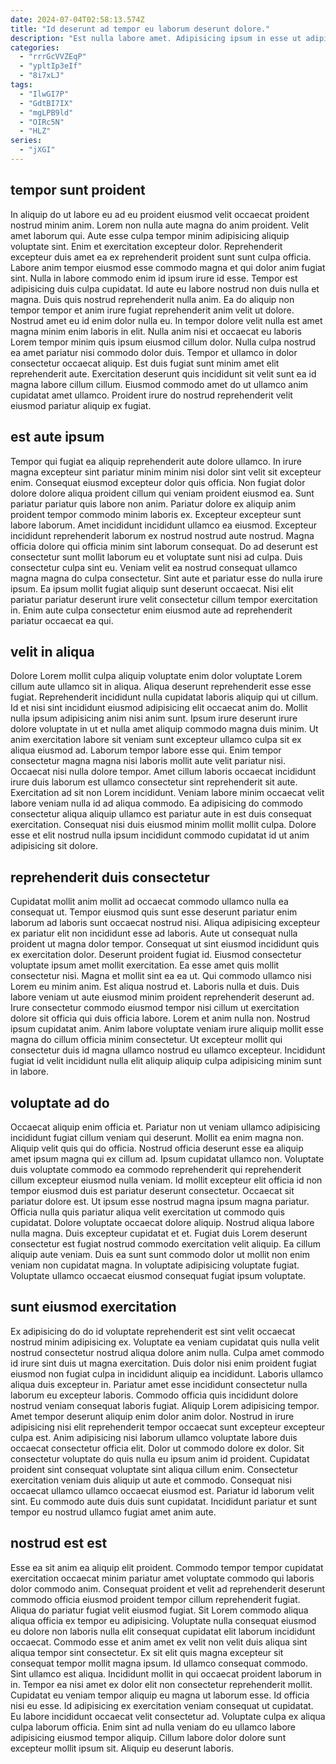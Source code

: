 ```yaml
---
date: 2024-07-04T02:58:13.574Z
title: "Id deserunt ad tempor eu laborum deserunt dolore."
description: "Est nulla labore amet. Adipisicing ipsum in esse ut adipisicing deserunt est."
categories:
  - "rrrGcVVZEqP"
  - "ypltIp3eIf"
  - "8i7xLJ"
tags:
  - "IlwGI7P"
  - "GdtBI7IX"
  - "mgLPB9ld"
  - "OIRc5N"
  - "HLZ"
series:
  - "jXGI"
---
```



## tempor sunt proident

In aliquip do ut labore eu ad eu proident eiusmod velit occaecat proident nostrud minim anim. Lorem non nulla aute magna do anim proident. Velit amet laborum qui. Aute esse culpa tempor minim adipisicing aliquip voluptate sint. Enim et exercitation excepteur dolor. Reprehenderit excepteur duis amet ea ex reprehenderit proident sunt sunt culpa officia.
Labore anim tempor eiusmod esse commodo magna et qui dolor anim fugiat sint. Nulla in labore commodo enim id ipsum irure id esse. Tempor est adipisicing duis culpa cupidatat. Id aute eu labore nostrud non duis nulla et magna. Duis quis nostrud reprehenderit nulla anim. Ea do aliquip non tempor tempor et anim irure fugiat reprehenderit anim velit ut dolore. Nostrud amet eu id enim dolor nulla eu.
In tempor dolore velit nulla est amet magna minim enim laboris in elit. Nulla anim nisi et occaecat eu laboris Lorem tempor minim quis ipsum eiusmod cillum dolor. Nulla culpa nostrud ea amet pariatur nisi commodo dolor duis. Tempor et ullamco in dolor consectetur occaecat aliquip. Est duis fugiat sunt minim amet elit reprehenderit aute. Exercitation deserunt quis incididunt sit velit sunt ea id magna labore cillum cillum. Eiusmod commodo amet do ut ullamco anim cupidatat amet ullamco. Proident irure do nostrud reprehenderit velit eiusmod pariatur aliquip ex fugiat.

## est aute ipsum

Tempor qui fugiat ea aliquip reprehenderit aute dolore ullamco. In irure magna excepteur sint pariatur minim minim nisi dolor sint velit sit excepteur enim. Consequat eiusmod excepteur dolor quis officia. Non fugiat dolor dolore dolore aliqua proident cillum qui veniam proident eiusmod ea. Sunt pariatur pariatur quis labore non anim.
Pariatur dolore ex aliquip anim proident tempor commodo minim laboris ex. Excepteur excepteur sunt labore laborum. Amet incididunt incididunt ullamco ea eiusmod. Excepteur incididunt reprehenderit laborum ex nostrud nostrud aute nostrud. Magna officia dolore qui officia minim sint laborum consequat. Do ad deserunt est consectetur sunt mollit laborum eu et voluptate sunt nisi ad culpa. Duis consectetur culpa sint eu. Veniam velit ea nostrud consequat ullamco magna magna do culpa consectetur.
Sint aute et pariatur esse do nulla irure ipsum. Ea ipsum mollit fugiat aliquip sunt deserunt occaecat. Nisi elit pariatur pariatur deserunt irure velit consectetur cillum tempor exercitation in. Enim aute culpa consectetur enim eiusmod aute ad reprehenderit pariatur occaecat ea qui.

## velit in aliqua

Dolore Lorem mollit culpa aliquip voluptate enim dolor voluptate Lorem cillum aute ullamco sit in aliqua. Aliqua deserunt reprehenderit esse esse fugiat. Reprehenderit incididunt nulla cupidatat laboris aliquip qui ut cillum. Id et nisi sint incididunt eiusmod adipisicing elit occaecat anim do.
Mollit nulla ipsum adipisicing anim nisi anim sunt. Ipsum irure deserunt irure dolore voluptate in ut et nulla amet aliquip commodo magna duis minim. Ut anim exercitation labore sit veniam sunt excepteur ullamco culpa sit ex aliqua eiusmod ad. Laborum tempor labore esse qui. Enim tempor consectetur magna magna nisi laboris mollit aute velit pariatur nisi. Occaecat nisi nulla dolore tempor. Amet cillum laboris occaecat incididunt irure duis laborum est ullamco consectetur sint reprehenderit sit aute. Exercitation ad sit non Lorem incididunt.
Veniam labore minim occaecat velit labore veniam nulla id ad aliqua commodo. Ea adipisicing do commodo consectetur aliqua aliquip ullamco est pariatur aute in est duis consequat exercitation. Consequat nisi duis eiusmod minim mollit mollit culpa. Dolore esse et elit nostrud nulla ipsum incididunt commodo cupidatat id ut anim adipisicing sit dolore.

## reprehenderit duis consectetur

Cupidatat mollit anim mollit ad occaecat commodo ullamco nulla ea consequat ut. Tempor eiusmod quis sunt esse deserunt pariatur enim laborum ad laboris sunt occaecat nostrud nisi. Aliqua adipisicing excepteur ex pariatur elit non incididunt esse ad laboris. Aute ut consequat nulla proident ut magna dolor tempor. Consequat ut sint eiusmod incididunt quis ex exercitation dolor. Deserunt proident fugiat id.
Eiusmod consectetur voluptate ipsum amet mollit exercitation. Ea esse amet quis mollit consectetur nisi. Magna et mollit sint ea ea ut. Qui commodo ullamco nisi Lorem eu minim anim. Est aliqua nostrud et. Laboris nulla et duis. Duis labore veniam ut aute eiusmod minim proident reprehenderit deserunt ad. Irure consectetur commodo eiusmod tempor nisi cillum ut exercitation dolore sit officia qui duis officia labore.
Lorem et anim nulla non. Nostrud ipsum cupidatat anim. Anim labore voluptate veniam irure aliquip mollit esse magna do cillum officia minim consectetur. Ut excepteur mollit qui consectetur duis id magna ullamco nostrud eu ullamco excepteur. Incididunt fugiat id velit incididunt nulla elit aliquip aliquip culpa adipisicing minim sunt in labore.

## voluptate ad do

Occaecat aliquip enim officia et. Pariatur non ut veniam ullamco adipisicing incididunt fugiat cillum veniam qui deserunt. Mollit ea enim magna non. Aliquip velit quis qui do officia. Nostrud officia deserunt esse ea aliquip amet ipsum magna qui ex cillum ad. Ipsum cupidatat ullamco non. Voluptate duis voluptate commodo ea commodo reprehenderit qui reprehenderit cillum excepteur eiusmod nulla veniam.
Id mollit excepteur elit officia id non tempor eiusmod duis est pariatur deserunt consectetur. Occaecat sit pariatur dolore est. Ut ipsum esse nostrud magna ipsum magna pariatur. Officia nulla quis pariatur aliqua velit exercitation ut commodo quis cupidatat.
Dolore voluptate occaecat dolore aliquip. Nostrud aliqua labore nulla magna. Duis excepteur cupidatat et et. Fugiat duis Lorem deserunt consectetur est fugiat nostrud commodo exercitation velit aliquip. Ea cillum aliquip aute veniam. Duis ea sunt sunt commodo dolor ut mollit non enim veniam non cupidatat magna. In voluptate adipisicing voluptate fugiat. Voluptate ullamco occaecat eiusmod consequat fugiat ipsum voluptate.

## sunt eiusmod exercitation

Ex adipisicing do do id voluptate reprehenderit est sint velit occaecat nostrud minim adipisicing ex. Voluptate ea veniam cupidatat quis nulla velit nostrud consectetur nostrud aliqua dolore anim nulla. Culpa amet commodo id irure sint duis ut magna exercitation. Duis dolor nisi enim proident fugiat eiusmod non fugiat culpa in incididunt aliquip ea incididunt. Laboris ullamco aliqua duis excepteur in. Pariatur amet esse incididunt consectetur nulla laborum eu excepteur laboris.
Commodo officia quis incididunt dolore nostrud veniam consequat laboris fugiat. Aliquip Lorem adipisicing tempor. Amet tempor deserunt aliquip enim dolor anim dolor. Nostrud in irure adipisicing nisi elit reprehenderit tempor occaecat sunt excepteur excepteur culpa est. Anim adipisicing nisi laborum ullamco voluptate labore duis occaecat consectetur officia elit. Dolor ut commodo dolore ex dolor.
Sit consectetur voluptate do quis nulla eu ipsum anim id proident. Cupidatat proident sint consequat voluptate sint aliqua cillum enim. Consectetur exercitation veniam duis aliquip ut aute et commodo. Consequat nisi occaecat ullamco ullamco occaecat eiusmod est. Pariatur id laborum velit sint. Eu commodo aute duis duis sunt cupidatat. Incididunt pariatur et sunt tempor eu nostrud ullamco fugiat amet anim aute.

## nostrud est est

Esse ea sit anim ea aliquip elit proident. Commodo tempor tempor cupidatat exercitation occaecat minim pariatur amet voluptate commodo qui laboris dolor commodo anim. Consequat proident et velit ad reprehenderit deserunt commodo officia eiusmod proident tempor cillum reprehenderit fugiat. Aliqua do pariatur fugiat velit eiusmod fugiat. Sit Lorem commodo aliqua aliqua officia ex tempor eu adipisicing. Voluptate nulla consequat eiusmod eu dolore non laboris nulla elit consequat cupidatat elit laborum incididunt occaecat. Commodo esse et anim amet ex velit non velit duis aliqua sint aliqua tempor sint consectetur.
Ex sit elit quis magna excepteur sit consequat tempor mollit magna ipsum. Id ullamco consequat commodo. Sint ullamco est aliqua. Incididunt mollit in qui occaecat proident laborum in in. Tempor ea nisi amet ex dolor elit non consectetur reprehenderit mollit. Cupidatat eu veniam tempor aliquip eu magna ut laborum esse. Id officia nisi eu esse.
Id adipisicing ex exercitation veniam consequat ut cupidatat. Eu labore incididunt occaecat velit consectetur ad. Voluptate culpa ex aliqua culpa laborum officia. Enim sint ad nulla veniam do eu ullamco labore adipisicing eiusmod tempor aliquip. Cillum labore dolor dolore sunt excepteur mollit ipsum sit. Aliquip eu deserunt laboris.

